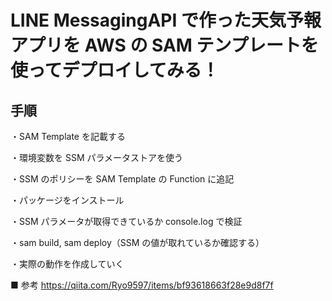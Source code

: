 # LINE MessagingAPI で作った天気予報アプリを AWS の SAM テンプレートを使ってデプロイしてみる！

## 手順

・SAM Template を記載する

・環境変数を SSM パラメータストアを使う

・SSM のポリシーを SAM Template の Function に追記

・パッケージをインストール

・SSM パラメータが取得できているか console.log で検証

・sam build, sam deploy（SSM の値が取れているか確認する）

・実際の動作を作成していく

■ 参考
https://qiita.com/Ryo9597/items/bf93618663f28e9d8f7f
